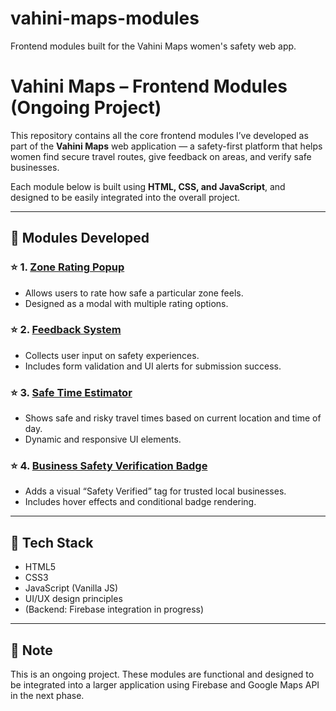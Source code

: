 # vahini-maps-modules
Frontend modules built for the Vahini Maps women's safety web app.
# Vahini Maps – Frontend Modules (Ongoing Project)

This repository contains all the core frontend modules I’ve developed as part of the **Vahini Maps** web application — a safety-first platform that helps women find secure travel routes, give feedback on areas, and verify safe businesses.

Each module below is built using **HTML, CSS, and JavaScript**, and designed to be easily integrated into the overall project.

---

## 🔹 Modules Developed

### ⭐ 1. [Zone Rating Popup](https://github.com/NUJMA/Rating-popup)
- Allows users to rate how safe a particular zone feels.
- Designed as a modal with multiple rating options.

### ⭐ 2. [Feedback System](https://github.com/NUJMA/Feedback-Form)
- Collects user input on safety experiences.
- Includes form validation and UI alerts for submission success.

### ⭐ 3. [Safe Time Estimator](https://github.com/NUJMA/Safe-Time)
- Shows safe and risky travel times based on current location and time of day.
- Dynamic and responsive UI elements.

### ⭐ 4. [Business Safety Verification Badge](https://github.com/yourusername/business-badge)
- Adds a visual “Safety Verified” tag for trusted local businesses.
- Includes hover effects and conditional badge rendering.

---

## 🚀 Tech Stack
- HTML5
- CSS3
- JavaScript (Vanilla JS)
- UI/UX design principles
- (Backend: Firebase integration in progress)

---

## 📌 Note
This is an ongoing project. These modules are functional and designed to be integrated into a larger application using Firebase and Google Maps API in the next phase.

